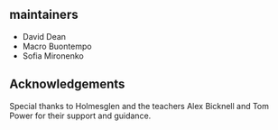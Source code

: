 maintainers
-----------
 - David Dean
 - Macro Buontempo
 - Sofia Mironenko


Acknowledgements
---------------

Special thanks to Holmesglen and the teachers Alex Bicknell and Tom Power for their support and guidance.

